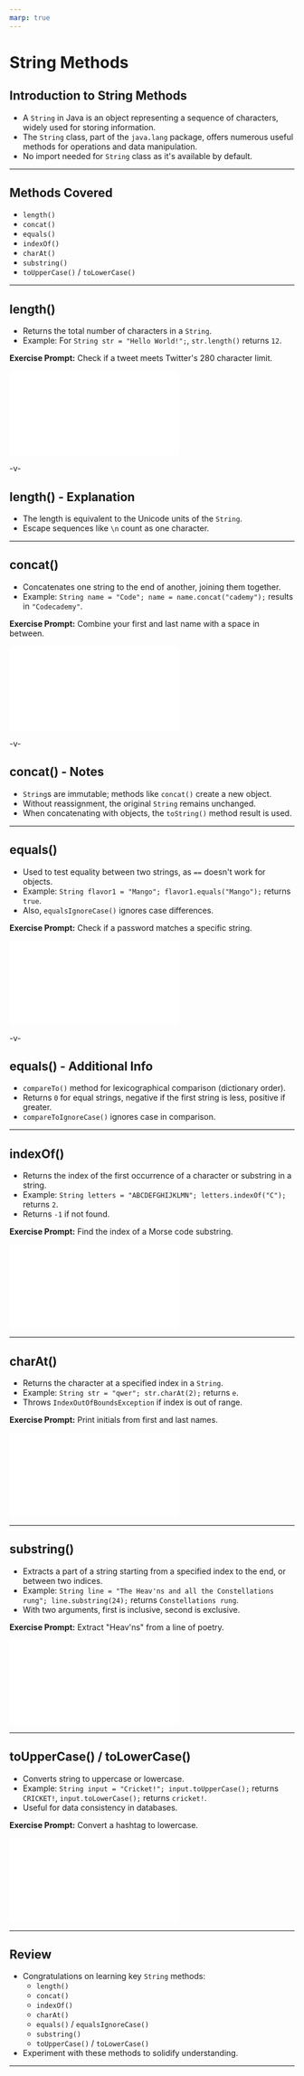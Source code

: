 ```yaml
---
marp: true
---
```


# String Methods

## Introduction to String Methods

-   A `String` in Java is an object representing a sequence of characters, widely used for storing information.
-   The `String` class, part of the `java.lang` package, offers numerous useful methods for operations and data manipulation.
-   No import needed for `String` class as it's available by default.

---

## Methods Covered

-   `length()`
-   `concat()`
-   `equals()`
-   `indexOf()`
-   `charAt()`
-   `substring()`
-   `toUpperCase()` / `toLowerCase()`

---

## length()

-   Returns the total number of characters in a `String`.
-   Example: For `String str = "Hello World!";`, `str.length()` returns `12`.

**Exercise Prompt:** Check if a tweet meets Twitter's 280 character limit.

![](../src/exercises/solution/TweetCounter.java)

-v-

## length() - Explanation

-   The length is equivalent to the Unicode units of the `String`.
-   Escape sequences like `\n` count as one character.

---

## concat()

-   Concatenates one string to the end of another, joining them together.
-   Example: `String name = "Code"; name = name.concat("cademy");` results in `"Codecademy"`.

**Exercise Prompt:** Combine your first and last name with a space in between.

![](../src/exercises/solution/CombineNames.java)

-v-

## concat() - Notes

-   `String`s are immutable; methods like `concat()` create a new object.
-   Without reassignment, the original `String` remains unchanged.
-   When concatenating with objects, the `toString()` method result is used.

---

## equals()

-   Used to test equality between two strings, as `==` doesn't work for objects.
-   Example: `String flavor1 = "Mango"; flavor1.equals("Mango");` returns `true`.
-   Also, `equalsIgnoreCase()` ignores case differences.

**Exercise Prompt:** Check if a password matches a specific string.

![](../src/exercises/solution/Password.java)

-v-

## equals() - Additional Info

-   `compareTo()` method for lexicographical comparison (dictionary order).
-   Returns `0` for equal strings, negative if the first string is less, positive if greater.
-   `compareToIgnoreCase()` ignores case in comparison.

---

## indexOf()

-   Returns the index of the first occurrence of a character or substring in a string.
-   Example: `String letters = "ABCDEFGHIJKLMN"; letters.indexOf("C");` returns `2`.
-   Returns `-1` if not found.

**Exercise Prompt:** Find the index of a Morse code substring.

![](../src/exercises/solution/MorseCode.java)

---

## charAt()

-   Returns the character at a specified index in a `String`.
-   Example: `String str = "qwer"; str.charAt(2);` returns `e`.
-   Throws `IndexOutOfBoundsException` if index is out of range.

**Exercise Prompt:** Print initials from first and last names.

![](../src/exercises/solution/Initials.java)

---

## substring()

-   Extracts a part of a string starting from a specified index to the end, or between two indices.
-   Example: `String line = "The Heav'ns and all the Constellations rung"; line.substring(24);` returns `Constellations rung`.
-   With two arguments, first is inclusive, second is exclusive.

**Exercise Prompt:** Extract "Heav'ns" from a line of poetry.

![](../src/exercises/solution/Poetry.java)

---

## toUpperCase() / toLowerCase()

-   Converts string to uppercase or lowercase.
-   Example: `String input = "Cricket!"; input.toUpperCase();` returns `CRICKET!`, `input.toLowerCase();` returns `cricket!`.
-   Useful for data consistency in databases.

**Exercise Prompt:** Convert a hashtag to lowercase.

![](../src/exercises/solution/Hashtag.java)

---

## Review

-   Congratulations on learning key `String` methods:
    -   `length()`
    -   `concat()`
    -   `indexOf()`
    -   `charAt()`
    -   `equals()` / `equalsIgnoreCase()`
    -   `substring()`
    -   `toUpperCase()` / `toLowerCase()`
-   Experiment with these methods to solidify understanding.

---
